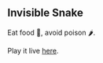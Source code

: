 ## Invisible Snake

Eat food 🍏, avoid poison 🌶.

Play it live [here](https://determined-mccarthy-5caf35.netlify.com/).
